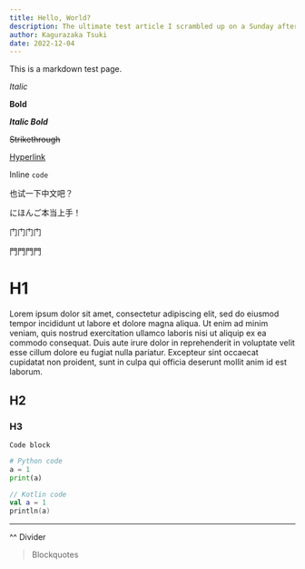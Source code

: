 ```yaml
---
title: Hello, World?
description: The ultimate test article I scrambled up on a Sunday afternoon
author: Kagurazaka Tsuki
date: 2022-12-04
---
```


This is a markdown test page.

_Italic_

**Bold**

**_Italic Bold_**

~~Strikethrough~~

[Hyperlink](/posts/test)

Inline `code`

也试一下中文吧？

にほんご本当上手！

门门门门

門門門門

# H1

Lorem ipsum dolor sit amet, consectetur adipiscing elit, sed do eiusmod tempor incididunt ut labore et dolore magna
aliqua. Ut enim ad minim veniam, quis nostrud exercitation ullamco laboris nisi ut aliquip ex ea commodo consequat. Duis
aute irure dolor in reprehenderit in voluptate velit esse cillum dolore eu fugiat nulla pariatur. Excepteur sint
occaecat cupidatat non proident, sunt in culpa qui officia deserunt mollit anim id est laborum.

## H2

### H3

```
Code block
```

```python
# Python code
a = 1
print(a)
```

```kotlin
// Kotlin code
val a = 1
println(a)
```

---
^^ Divider

> Blockquotes
